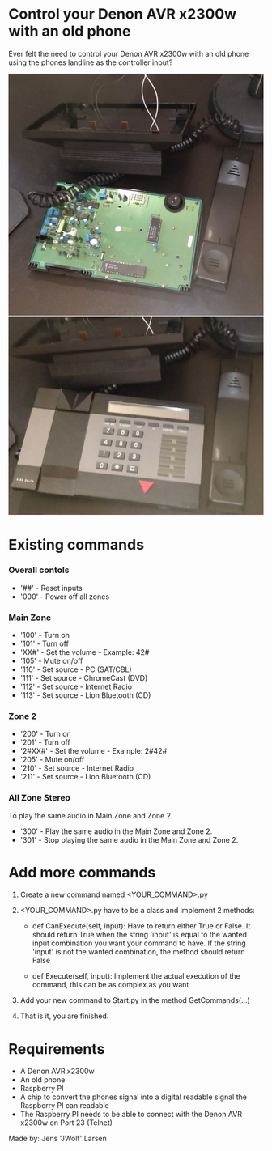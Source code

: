 # Control your Denon AVR x2300w with an old phone

Ever felt the need to control your Denon AVR x2300w with an old phone using the phones landline as the controller input? 

![Phone pic 1](Phone_1.png)
![Phone pic 2](Phone_2.png)

# Existing commands

### Overall contols
- '##' - Reset inputs
- '000' - Power off all zones

### Main Zone
- '100' - Turn on 
- '101' - Turn off 
- 'XX#' - Set the volume - Example: 42#
- '105' - Mute on/off 
- '110' - Set source - PC (SAT/CBL)
- '111' - Set source - ChromeCast (DVD)
- '112' - Set source - Internet Radio
- '113' - Set source - Lion Bluetooth (CD)

### Zone 2
- '200' - Turn on 
- '201' - Turn off 
- '2#XX#' - Set the volume - Example: 2#42#
- '205' - Mute on/off 
- '210' - Set source - Internet Radio
- '211' - Set source - Lion Bluetooth (CD)

### All Zone Stereo
To play the same audio in Main Zone and Zone 2. 
- '300' - Play the same audio in the Main Zone and Zone 2. 
- '301' - Stop playing the same audio in the Main Zone and Zone 2. 

# Add more commands
1. Create a new command named <YOUR_COMMAND>.py
2. <YOUR_COMMAND>.py have to be a class and implement 2 methods:
	- def CanExecute(self, input):
		Have to return either True or False.
		It should return True when the string 'input' is equal to the wanted input combination you want your command to have. 
		If the string 'input' is not the wanted combination, the method should return False
	
	- def Execute(self, input):
		Implement the actual execution of the command, this can be as complex as you want

3. Add your new command to Start.py in the method GetCommands(...)
4. That is it, you are finished. 

# Requirements
- A Denon AVR x2300w
- An old phone
- Raspberry PI
- A chip to convert the phones signal into a digital readable signal the Raspberry PI can readable
- The Raspberry PI needs to be able to connect with the Denon AVR x2300w on Port 23 (Telnet)


Made by: 
Jens 'JWolf' Larsen

